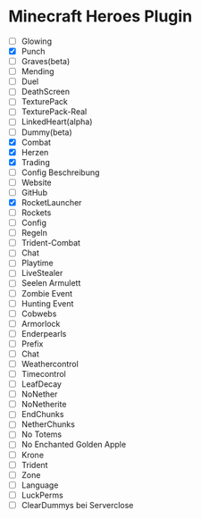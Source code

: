 # Minecraft Heroes Plugin

- [ ]  Glowing
- [x]  Punch
- [ ]  Graves(beta)
- [ ]  Mending
- [ ]  Duel
- [ ]  DeathScreen
- [ ]  TexturePack
- [ ]  TexturePack-Real
- [ ]  LinkedHeart(alpha)
- [ ]  Dummy(beta)
- [x]  Combat
- [x]  Herzen
- [x]  Trading
- [ ]  Config Beschreibung
- [ ]  Website
- [ ]  GitHub
- [x]  RocketLauncher
- [ ]  Rockets
- [ ]  Config
- [ ]  Regeln
- [ ]  Trident-Combat
- [ ]  Chat
- [ ]  Playtime
- [ ]  LiveStealer
- [ ]  Seelen Armulett
- [ ]  Zombie Event
- [ ]  Hunting Event
- [ ]  Cobwebs
- [ ]  Armorlock
- [ ]  Enderpearls
- [ ]  Prefix
- [ ]  Chat
- [ ]  Weathercontrol
- [ ]  Timecontrol
- [ ]  LeafDecay
- [ ]  NoNether
- [ ]  NoNetherite
- [ ]  EndChunks
- [ ]  NetherChunks
- [ ]  No Totems
- [ ]  No Enchanted Golden Apple
- [ ]  Krone
- [ ]  Trident
- [ ]  Zone
- [ ]  Language
- [ ]  LuckPerms
- [ ]  ClearDummys bei Serverclose